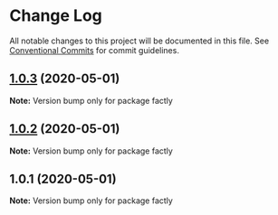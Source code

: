 # Change Log

All notable changes to this project will be documented in this file.
See [Conventional Commits](https://conventionalcommits.org) for commit guidelines.

## [1.0.3](https://github.com/factly/dega-themes/compare/factly@1.0.2...factly@1.0.3) (2020-05-01)

**Note:** Version bump only for package factly





## [1.0.2](https://github.com/factly/dega-themes/compare/factly@1.0.1...factly@1.0.2) (2020-05-01)

**Note:** Version bump only for package factly





## 1.0.1 (2020-05-01)

**Note:** Version bump only for package factly
